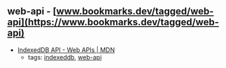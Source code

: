web-api - [www.bookmarks.dev/tagged/web-api](https://www.bookmarks.dev/tagged/web-api)
---
* [IndexedDB API - Web APIs | MDN](https://developer.mozilla.org/en/docs/Web/API/IndexedDB_API)
    * tags: [indexeddb](../tagged/indexeddb.md), [web-api](../tagged/web-api.md)
